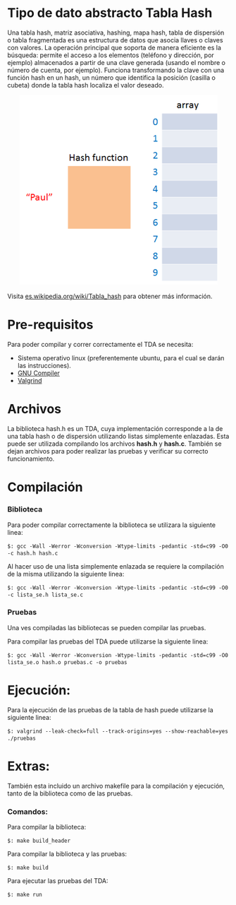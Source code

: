 # Tipo de dato abstracto Tabla Hash

Una tabla hash, matriz asociativa, hashing, mapa hash, tabla de dispersión o tabla fragmentada es una estructura de datos que asocia llaves o claves con valores. La operación principal que soporta de manera eficiente es la búsqueda: permite el acceso a los elementos (teléfono y dirección, por ejemplo) almacenados a partir de una clave generada (usando el nombre o número de cuenta, por ejemplo). Funciona transformando la clave con una función hash en un hash, un número que identifica la posición (casilla o cubeta) donde la tabla hash localiza el valor deseado.

<p align="center">
  <img width="450" src="https://github.com/P-Jonathan/sources/blob/master/img/hash-table.gif">
</p>

Visita [es.wikipedia.org/wiki/Tabla_hash](https://es.wikipedia.org/wiki/Tabla_hash) para obtener más información.

# Pre-requisitos

Para poder compilar y correr correctamente el TDA se necesita:

- Sistema operativo linux (preferentemente ubuntu, para el cual se darán las instrucciones).
- [GNU Compiler](https://gcc.gnu.org/install/index.html)
- [Valgrind](http://www.valgrind.org/downloads/current.html)

# Archivos

La biblioteca hash.h es un TDA, cuya implementación corresponde a la de una tabla hash o de dispersión utilizando listas simplemente enlazadas. Esta puede ser utilizada compilando los archivos **hash.h** y **hash.c**.
También se dejan archivos para poder realizar las pruebas y verificar su correcto funcionamiento.

# Compilación

### Biblioteca

Para poder compilar correctamente la biblioteca se utilizara la siguiente linea:

```
$: gcc -Wall -Werror -Wconversion -Wtype-limits -pedantic -std=c99 -O0 -c hash.h hash.c
```

Al hacer uso de una lista simplemente enlazada se requiere la compilación de la misma utilizando la siguiente linea:

```
$: gcc -Wall -Werror -Wconversion -Wtype-limits -pedantic -std=c99 -O0 -c lista_se.h lista_se.c
```

### Pruebas

Una ves compiladas las bibliotecas se pueden compilar las pruebas.

Para compilar las pruebas del TDA puede utilizarse la siguiente linea:

```
$: gcc -Wall -Werror -Wconversion -Wtype-limits -pedantic -std=c99 -O0 lista_se.o hash.o pruebas.c -o pruebas
```

# Ejecución:

Para la ejecución de las pruebas de la tabla de hash puede utilizarse la siguiente linea:

```
$: valgrind --leak-check=full --track-origins=yes --show-reachable=yes ./pruebas
```

# Extras:
También esta incluido un archivo makefile para la compilación y ejecución, tanto de la biblioteca como de las pruebas.

### Comandos:

Para compilar la biblioteca:
```
$: make build_header
```

Para compilar la biblioteca y las pruebas:
```
$: make build
```

Para ejecutar las pruebas del TDA:
```
$: make run
```